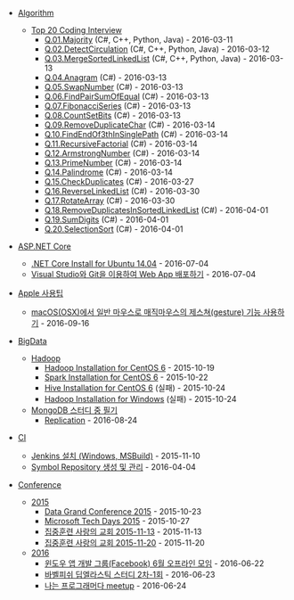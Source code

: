 - [Algorithm](Algorithm)
  - [Top 20 Coding Interview](Algorithm/Top20CodingInterview)
    - [Q.01.Majority](Algorithm/Top20CodingInterview/Q.01.Majority) (C#, C++, Python, Java) - 2016-03-11
    - [Q.02.DetectCirculation](Algorithm/Top20CodingInterview/Q.02.DetectCirculation) (C#, C++, Python, Java) - 2016-03-12
    - [Q.03.MergeSortedLinkedList](Algorithm/Top20CodingInterview/Q.03.MergeSortedLinkedList) (C#, C++, Python, Java) - 2016-03-13
    - [Q.04.Anagram](Algorithm/Top20CodingInterview/Q.04.Anagram) (C#) - 2016-03-13
    - [Q.05.SwapNumber](Algorithm/Top20CodingInterview/Q.05.SwapNumber) (C#) - 2016-03-13
    - [Q.06.FindPairSumOfEqual](Algorithm/Top20CodingInterview/Q.06.FindPairSumOfEqual) (C#) - 2016-03-13
    - [Q.07.FibonacciSeries](Algorithm/Top20CodingInterview/Q.07.FibonacciSeries) (C#) - 2016-03-13
    - [Q.08.CountSetBits](Algorithm/Top20CodingInterview/Q.08.CountSetBits) (C#) - 2016-03-13
    - [Q.09.RemoveDuplicateChar](Algorithm/Top20CodingInterview/Q.09.RemoveDuplicateChar) (C#) - 2016-03-14
    - [Q.10.FindEndOf3thInSinglePath](Algorithm/Top20CodingInterview/Q.10.FindEndOf3thInSinglePath) (C#) - 2016-03-14
    - [Q.11.RecursiveFactorial](Algorithm/Top20CodingInterview/Q.11.RecursiveFactorial) (C#) - 2016-03-14
    - [Q.12.ArmstrongNumber](Algorithm/Top20CodingInterview/Q.12.ArmstrongNumber) (C#) - 2016-03-14
    - [Q.13.PrimeNumber](Algorithm/Top20CodingInterview/Q.13.PrimeNumber) (C#) - 2016-03-14
    - [Q.14.Palindrome](Algorithm/Top20CodingInterview/Q.14.Palindrome) (C#) - 2016-03-14
    - [Q.15.CheckDuplicates](Algorithm/Top20CodingInterview/Q.15.CheckDuplicates) (C#) - 2016-03-27
    - [Q.16.ReverseLinkedList](Algorithm/Top20CodingInterview/Q.16.ReverseLinkedList) (C#) - 2016-03-30
    - [Q.17.RotateArray](Algorithm/Top20CodingInterview/Q.17.RotateArray) (C#) - 2016-03-30
    - [Q.18.RemoveDuplicatesInSortedLinkedList](Algorithm/Top20CodingInterview/Q.18.RemoveDuplicatesInSortedLinkedList) (C#) - 2016-04-01
    - [Q.19.SumDigits](Algorithm/Top20CodingInterview/Q.19.SumDigits) (C#) - 2016-04-01
    - [Q.20.SelectionSort](Algorithm/Top20CodingInterview/Q.20.SelectionSort) (C#) - 2016-04-01


- [ASP.NET Core](.)
  - [.NET Core Install for Ubuntu 14.04](ASP.NET.Core/Install.Net.Core.md) - 2016-07-04
  - [Visual Studio와 Git을 이용하여 Web App 배포하기](ASP.NET.Core/VS.Git.md) - 2016-07-04


- [Apple 사용팁](Apple)
  - [macOS(OSX)에서 일반 마우스로 매직마우스의 제스쳐(gesture) 기능 사용하기](Apple/macOS.set.mouse.md) - 2016-09-16


- [BigData](BigData)
  - [Hadoop](BigData/Hadoop)
    - [Hadoop Installation for CentOS 6](BigData/Hadoop/Install.CentOS6.md) - 2015-10-19
    - [Spark Installation for CentOS 6](BigData/Hadoop/Spark.Install.CentOS6.md) - 2015-10-22
    - [Hive Installation for CentOS 6](BigData/Hadoop/Hive.Install.CentOS6.md) (실패) - 2015-10-24
    - [Hadoop Installation for Windows](BigData/Hadoop/Install.Windows.md) (실패) - 2015-10-24
  - [MongoDB 스터디 중 필기](BigData/MongoDB)
    - [Replication](BigData/MongoDB/Replication.md) - 2016-08-24

- [CI](CI)
  - [Jenkins 설치 (Windows, MSBuild)](CI/jenkins.md) - 2015-11-10
  - [Symbol Repository 생성 및 관리](CI/symbolRepository.md) - 2016-04-04


- [Conference](Conference)
  - [2015](Conference/2015)
    - [Data Grand Conference 2015](Conference/2015/DGC.md) - 2015-10-23
    - [Microsoft Tech Days 2015](Conference/2015/TechDays2015.md) - 2015-10-27
    - [집중훈련 사랑의 교회 2015-11-13](Conference/2015/2015-11-13_Training.md) - 2015-11-13
    - [집중훈련 사랑의 교회 2015-11-20](Conference/2015/2015-11-20_Training.md) - 2015-11-20
  - [2016](Conference/2016)
    - [윈도우 앱 개발 그룹(Facebook) 6월 오프라인 모임](Conference/2016/WinApp.FB/2016-06-22.md) - 2016-06-22
    - [바벨피쉬 딥엘라스틱 스터디 2차-1회](Conference/2016/BabelFish.FB/2016-06-23.md) - 2016-06-23
    - [나는 프로그래머다 meetup](Conference/2016/2016-06-24.IamProgrammer.md) - 2016-06-24
